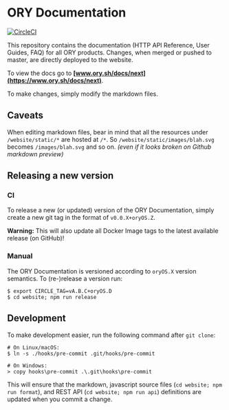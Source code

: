 # ORY Documentation

[![CircleCI](https://circleci.com/gh/ory/docs/tree/master.svg?style=shield)](https://circleci.com/gh/ory/docs/tree/master)

This repository contains the documentation (HTTP API Reference, User Guides,
FAQ) for all ORY products. Changes, when merged or pushed to master, are
directly deployed to the website.

To view the docs go to **[www.ory.sh/docs/next](https://www.ory.sh/docs/next)**.

To make changes, simply modify the markdown files.

## Caveats

When editing markdown files, bear in mind that all the resources under
`/website/static/*` are hosted at `/*`. So `/website/static/images/blah.svg`
becomes `/images/blah.svg` and so on. _(even if it looks broken on Github
markdown preview)_

## Releasing a new version

### CI

To release a new (or updated) version of the ORY Documentation, simply create a
new git tag in the format of `v0.0.X+oryOS.Z`.

**Warning:** This will also update all Docker Image tags to the latest available
release (on GitHub)!

### Manual

The ORY Documentation is versioned according to `oryOS.X` version semantics. To
(re-)release a version run:

```
$ export CIRCLE_TAG=vA.B.C+oryOS.D
$ cd website; npm run release
```

## Development

To make development easier, run the following command after `git clone`:

```
# On Linux/macOS:
$ ln -s ./hooks/pre-commit .git/hooks/pre-commit

# On Windows:
> copy hooks\pre-commit .\.git\hooks\pre-commit
```

This will ensure that the markdown, javascript source files
(`cd website; npm run format`), and REST API (`cd website; npm run api`)
definitions are updated when you commit a change.
